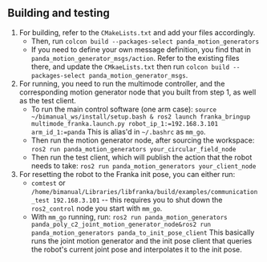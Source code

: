 ## Building and testing
1. For building, refer to the `CMakeLists.txt` and add your files accordingly.
    - Then, run `colcon build --packages-select panda_motion_generators`
    - If you need to define your own message definition, you find that in `panda_motion_generator_msgs/action`. Refer to the existing files there, and update the `CMkaeLists.txt` then run `colcon build --packages-select panda_motion_generator_msgs`.
2. For running, you need to run the multimode controller, and the corresponding motion generator node that you built from step 1, as well as the test client.
    - To run the main control software (one arm case): `source ~/bimanual_ws/install/setup.bash & ros2 launch franka_bringup multimode_franka.launch.py robot_ip_1:=192.168.3.101 arm_id_1:=panda`
    This is alias'd in `~/.bashrc` as `mm_go`.
    - Then run the motion generator node, after sourcing the workspace: `ros2 run panda_motion_generators your_circular_field_node`
    - Then run the test client, which will publish the action that the robot needs to take: `ros2 run panda_motion_generators your_client_node`
3. For resetting the robot to the Franka init pose, you can either run:
    - `comtest` or `/home/bimanual/Libraries/libfranka/build/examples/communication_test 192.168.3.101` -- this requires you to shut down the `ros2_control` node you start with `mm_go`.
    - With `mm_go` running, run: 
    `ros2 run panda_motion_generators panda_poly_c2_joint_motion_generator_node&ros2 run panda_motion_generators panda_to_init_pose_client`
    This basically runs the joint motion generator and the init pose client that queries the robot's current joint pose and interpolates it to the init pose.
    
     
